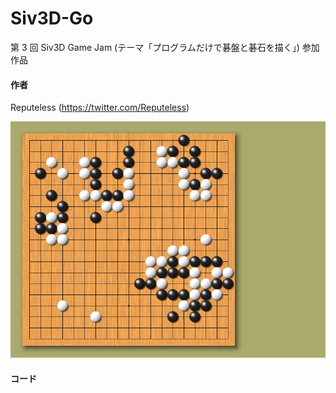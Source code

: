 # Siv3D-Go
第 3 回 Siv3D Game Jam (テーマ「プログラムだけで碁盤と碁石を描く」) 参加作品

#### 作者  
Reputeless (https://twitter.com/Reputeless)

![スクリーンショット](Go.png "スクリーンショット")

#### コード  
```cpp


```

